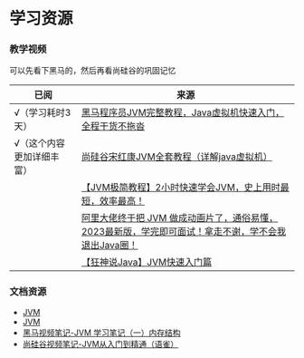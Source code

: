 # 学习资源

### 教学视频

可以先看下黑马的，然后再看尚硅谷的巩固记忆

| 已阅            | 来源                                                                                                      |
|---------------|---------------------------------------------------------------------------------------------------------|
| √（学习耗时3天）     | [黑马程序员JVM完整教程，Java虚拟机快速入门，全程干货不拖沓](https://www.bilibili.com/video/BV1yE411Z7AP)                         |
| √（这个内容更加详细丰富） | [尚硅谷宋红康JVM全套教程（详解java虚拟机）](https://www.bilibili.com/video/BV1PJ411n7xZ)                                 |
|               | [【JVM极简教程】2小时快速学会JVM，史上用时最短，效率最高！](https://www.bilibili.com/video/BV1he4y1e7nW)                         |
|               | [阿里大佬终于把 JVM 做成动画片了，通俗易懂，2023最新版，学完即可面试！拿走不谢，学不会我退出Java圈！](https://www.bilibili.com/video/BV1hX4y1m7QP) |
|               | [【狂神说Java】JVM快速入门篇](https://www.bilibili.com/video/BV1iJ411d7jS)                                        |

### 文档资源

- [JVM](https://www.processon.com/view/62b09c30e0b34d0c0841072d)
- [JVM](https://www.processon.com/view/643abdddae6d2a36933b23ce)
- [黑马视频笔记-JVM 学习笔记（一）内存结构](https://blog.csdn.net/weixin_50280576/article/details/113742011)
- [尚硅谷视频笔记-JVM从入门到精通（语雀）](https://www.yuque.com/u21195183/jvm)

